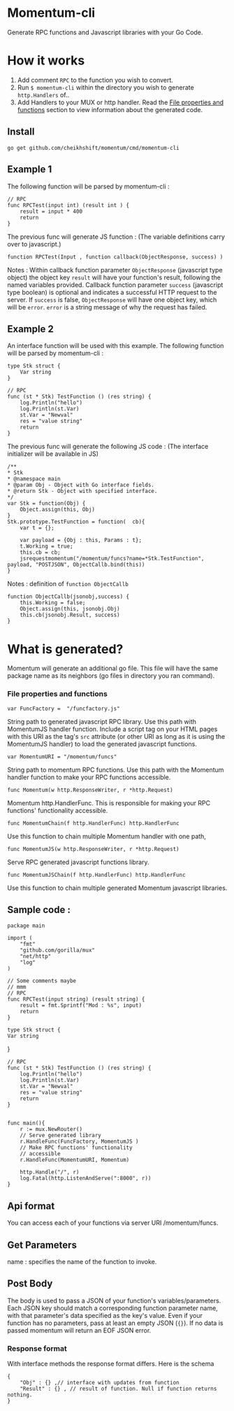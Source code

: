 # Momentum-cli
Generate RPC functions and Javascript libraries with your Go Code.

# How it works
1. Add  comment `RPC` to the function you wish to convert.
2. Run `$ momentum-cli` within the directory you wish to generate `http.Handlers` of..
3. Add Handlers to your MUX or http handler. Read the [File properties and functions](#file-properties-and-functions) section to view information about the generated code.

## Install

	go get github.com/cheikhshift/momentum/cmd/momentum-cli

## Example 1
The following function will be parsed by momentum-cli :

	// RPC
	func RPCTest(input int) (result int ) {
		result = input * 400
		return		
	}	

The previous func  will generate JS function : (The variable definitions carry over to javascript.)

	function RPCTest(Input , function callback(ObjectResponse, success) )

Notes : Within callback function parameter `ObjectResponse` (javascript type object) the object key `result` will have your function's result, following the named variables provided. Callback function parameter `success` (javascript type boolean) is optional and indicates a successful HTTP request to the server. If `success` is false, `ObjectResponse` will have one object key, which will be `error`. `error` is a string message of why the request has failed.

## Example 2
An interface function will be used with this example. The following function will be parsed by momentum-cli :

	type Stk struct {
		Var string
	}
	
	// RPC
	func (st * Stk) TestFunction () (res string) {
		log.Println("hello")
		log.Println(st.Var)
		st.Var = "Newval"
		res = "value string"
		return 
	}
	
The previous func  will generate the following JS code : (The interface initializer will be available in JS)

	/**
	* Stk
	* @namespace main
	* @param Obj - Object with Go interface fields.
	* @return Stk - Object with specified interface.
	*/
	var Stk = function(Obj) {
		Object.assign(this, Obj)
	}											
	Stk.prototype.TestFunction = function(  cb){
		var t = {};
		
		var payload = {Obj : this, Params : t};
		t.Working = true;
		this.cb = cb;
		jsrequestmomentum("/momentum/funcs?name=*Stk.TestFunction", payload, "POSTJSON", ObjectCallb.bind(this))
	}
 
Notes : definition of `function ObjectCallb`

	function ObjectCallb(jsonobj,success) {
		this.Working = false;
		Object.assign(this, jsonobj.Obj)
		this.cb(jsonobj.Result, success)
	}



# What is generated?
Momentum will generate an additional go file. This file will have the same package name as its neighbors (go files in directory you ran command).

### File properties and functions  

	var FuncFactory =  "/funcfactory.js"

String path to generated javascript RPC library. Use this path with MomentumJS handler function. Include a script tag on your HTML pages with this URI as the tag's `src` attribute (or other URI as long as it is using the MomentumJS handler) to load the generated javascript functions.

	var MomentumURI = "/momentum/funcs"

String path to momentum RPC functions. Use this path with the Momentum handler function to make your RPC functions accessible.


	func Momentum(w http.ResponseWriter, r *http.Request) 
Momentum http.HandlerFunc. This is responsible for making your RPC functions' functionality accessible.


	func MomentumChain(f http.HandlerFunc) http.HandlerFunc
Use this function to chain multiple Momentum handler with one path,

	func MomentumJS(w http.ResponseWriter, r *http.Request)
Serve RPC generated javascript functions library. 

	func MomentumJSChain(f http.HandlerFunc) http.HandlerFunc
Use this function to chain multiple generated Momentum javascript libraries.

## Sample code :

	package main

	import (
		"fmt"
		"github.com/gorilla/mux"
		"net/http"
		"log"
	)
	
	// Some comments maybe
	// mmm
	// RPC
	func RPCTest(input string) (result string) {
		result = fmt.Sprintf("Mod : %s", input)
		return
	}

	type Stk struct {
	Var string
}

	// RPC
	func (st * Stk) TestFunction () (res string) {
		log.Println("hello")
		log.Println(st.Var)
		st.Var = "Newval"
		res = "value string"
		return 
	}


	func main(){
		r := mux.NewRouter()
		// Serve generated library
		r.HandleFunc(FuncFactory, MomentumJS )
		// Make RPC functions' functionality
		// accessible
		r.HandleFunc(MomentumURI, Momentum)
	
		http.Handle("/", r)
		log.Fatal(http.ListenAndServe(":8000", r))
	}

## Api format

You can access each of your functions via server URI /momentum/funcs.

## Get Parameters

name : specifies the name of the function to invoke.

## Post Body

The body is used to pass a JSON of your function's variables/parameters. Each JSON key should match a corresponding function parameter name, with that parameter's data specified as the key's value. Even if your function has no parameters, pass at least an empty JSON (`{}`). If no data is passed momentum will return an EOF JSON error.

### Response format 
With interface methods the response format differs. Here is the schema

	{
		"Obj" : {} ,// interface with updates from function
		"Result" : {} , // result of function. Null if function returns nothing.
	}